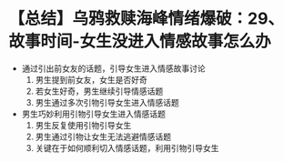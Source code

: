 # 【总结】乌鸦救赎海峰情绪爆破：29、故事时间-女生没进入情感故事怎么办

-   通过引出前女友的话题，引导女生进入情感故事讨论
    1.  男生提到前女友，女生是否好奇
    2.  若女生好奇，男生继续引导情感话题
    3.  男生通过多次引物引导女生进入情感话题
-   男生巧妙利用引物引导女生进入情感话题
    1.  男生反复使用引物引导女生
    2.  男生通过引物让女生无法逃避情感话题
    3.  关键在于如何顺利切入情感话题，利用引物引导女生